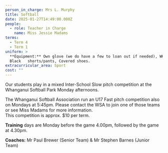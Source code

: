 ```yaml
---
person_in_charge: Mrs L. Murphy
title: Softball
date: 2025-01-27T14:49:00.000Z
people:
  - role: Teacher in Charge
    name: Miss Jessie Madams
terms:
  - Term 4
  - Term 1
uniform: >
  **Equipment:** Own glove (we do have a few to loan out if needed), WHS PE top,
  Black   shorts/pants, Covered shoes.  
extracurricular_area: Sport
cost: ""
---
```

Our students play in a mixed Inter-School Slow pitch competition at the Whanganui Softball Park Monday afternoons. 

The Whanganui Softball Association run an U17 Fast pitch competition also on Mondays at 5:45pm.  Please contact the WSA to join one of those teams or see Miss Madams for more information.  
This competition is approx. $10 per term.


**Training** days are Monday before the game 4.00pm, followed by the game at 4.30pm.  

**Coaches:** Mr Paul Brewer (Senior Team) & Mr Stephen Barnes (Junior Team)
